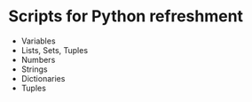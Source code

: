 # Scripts for Python refreshment
* Variables
* Lists, Sets, Tuples
* Numbers
* Strings
* Dictionaries
* Tuples
